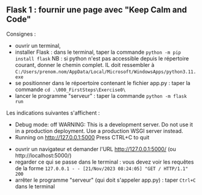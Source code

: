## Flask 1 : fournir une page avec "Keep Calm and Code"


Consignes :
- ouvrir un terminal,
- installer Flask : dans le terminal, taper la commande `python -m pip install flask`
NB : si python n'est pas accessible depuis le répertoire courant, donner le chemin complet. IL doit ressembler à `C:/Users/prenom.nom/AppData/Local/Microsoft/WindowsApps/python3.11.exe`
- se positionner dans le répoertoire contenant le fichier app.py : taper la commande  `cd .\000_FirstSteps\Exercise0\`
- lancer le programme "serveur" : taper la commande `python -m flask run` 

Les indications suivantes s'affichent :

 * Debug mode: off
WARNING: This is a development server. Do not use it in a production deployment. Use a production WSGI server instead.
 * Running on http://127.0.0.1:5000
Press CTRL+C to quit

- ouvrir un navigateur et demander l'URL http://127.0.0.1:5000/  (ou http://localhost:5000/)
- regarder ce qui se passe dans le terminal : vous devez voir les requêtes de la forme  `127.0.0.1 - - [21/Nov/2023 08:24:05] "GET / HTTP/1.1" 200`
- arrêter le programme "serveur" (qui doit s'appeler app.py) : taper `Ctrl+C` dans le terminal